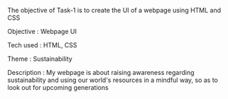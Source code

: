 The objective of Task-1 is to create the UI of a webpage using HTML and CSS

Objective : Webpage UI

Tech used : HTML, CSS

Theme : Sustainability

Description : My webpage is about raising awareness regarding sustainability and using our world's resources in a mindful way, so as to look out for upcoming generations
